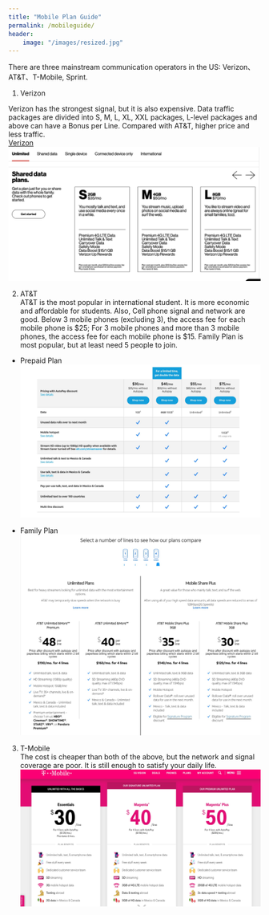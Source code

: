 ```yaml
---
title: "Mobile Plan Guide"
permalink: /mobileguide/
header:
    image: "/images/resized.jpg" 
---
```


There are three mainstream communication operators in the US: Verizon、AT&T、T-Mobile, Sprint.   

1. Verizon   

Verizon has the strongest signal, but it is also expensive. Data traffic packages are divided into S, M, L, XL, XXL packages, L-level packages and above can have a Bonus per Line. Compared with AT&T, higher price and less traffic.   
[Verizon](https://www.verizonwireless.com/plans/#single)  
![Verrizen pic](/images/mobile-0.jpg)


2. AT&T   
AT&T is the most popular in international student.  It is more economic and affordable for students.  Also, Cell phone signal and network are good.  Below 3 mobile phones (excluding 3), the access fee for each mobile phone is $25; For 3 mobile phones and more than 3 mobile phones, the access fee for each mobile phone is $15. Family Plan is most popular, but at least need 5 people to join.

- Prepaid Plan   
![Prepaid pic](/images/mobile-1.jpg)

- Family Plan   
![Family pic](/images/mobile-2.jpg)

3. T-Mobile   
The cost is cheaper than both of the above, but the network and signal coverage are poor. It is still enough to satisfy your daily life.   
![TMoblie pic](/images/mobile-3.jpg)


